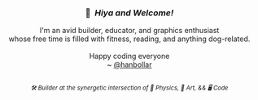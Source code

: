 <div align="center">
  <h3>👋 &nbsp;<i>Hiya and Welcome!</i></h3>
  I'm an avid builder, educator, and graphics enthusiast
  <br/>
  whose free time is filled with fitness, reading, and anything dog-related.
  <br/>
  <br/>
  Happy coding everyone
  <br/>
  ~ <a href="https://hanbollar.dev">@hanbollar</a>
  <h2></h2>
  <sub><i>🛠️ Builder at the synergetic intersection of 🌱 Physics, 🎨 Art, && 🖥️ Code</i></sub>
</div>
